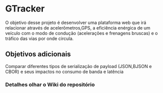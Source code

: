 # GTracker

O objetivo desse projeto é desenvolver uma plataforma web que irá relacionar através de acelerômetros,GPS, a eficiência enérgica  de um veículo com o modo de condução (acelerações e frenagens bruscas) e o tráfico das vias por onde circula. 

## Objetivos adicionais
Comparar diferentes tipos de serialização de payload (JSON,BJSON e CBOR) e seus impactos no consumo de banda e latência  

### Detalhes olhar o Wiki do repositório
